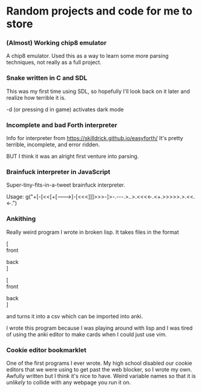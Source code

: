 # Random projects and code for me to store

### (Almost) Working chip8 emulator
A chip8 emulator. Used this as a way to learn some more parsing techniques, not really as a full project.

### Snake written in C and SDL
This was my first time using SDL, so hopefully I'll look back on it later and realize how terrible it is.

-d (or pressing d in game) activates dark mode


### Incomplete and bad Forth interpreter
Info for interpreter from https://skilldrick.github.io/easyforth/
It's pretty terrible, incomplete, and error ridden.

BUT I think it was an alright first venture into parsing.

### Brainfuck interpreter in JavaScript
Super-tiny-fits-in-a-tweet brainfuck interpreter.

Usage: g("+\[-\[<<\[+\[--->\]-\[<<<\]\]\]>>>-\]>-.---.>..>.<<<<-.<+.>>>>>.>.<<.<-.")

### Ankithing
Really weird program I wrote in broken lisp. It takes files in the format

\[ \
front

back \
]

\[ \
front

back \
]

and turns it into a csv which can be imported into anki.

I wrote this program because I was playing around with lisp and I was tired of using the anki editor to make cards when I could just use vim. 

### Cookie editor bookmarklet
One of the first programs I ever wrote. My high school disabled our cookie editors that we were using to get past the web blocker, so I wrote my own. Awfully written but I think it's nice to have. Weird variable names so that it is *unlikely* to collide with any webpage you run it on.

